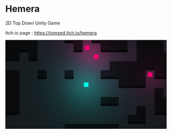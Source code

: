 # Hemera
2D Top Down Unity Game 

Itch.io page : https://tomzed.itch.io/hemera

![screenshot01](docs/Hemera.PNG)
